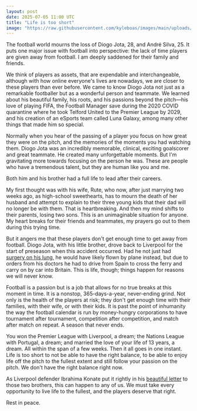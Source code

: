 ```yaml
---
layout: post
date: 2025-07-05 11:00 UTC
title: "Life is too short"
image: "https://raw.githubusercontent.com/kyleboas/images/main/uploads/2025/07/04/Image-04Jul2025_18:29:49.png"
---
```


The football world mourns the loss of Diogo Jota, 28, and André Silva, 25. It puts one major issue with football into perspective: the lack of time players are given away from football. I am deeply saddened for their family and friends.

<!---more--->

We think of players as assets, that are expendable and interchangeable, although with how online everyone's lives are nowadays, we are closer to these players than ever before. We came to know Diogo Jota not just as a remarkable footballer but as a wonderful person and teammate. We learned about his beautiful family, his roots, and his passions beyond the pitch—his love of playing FIFA, the Football Manager save during the 2020 COVID quarantine where he took Telford United to the Premier League by 2029, and his creation of an eSports team called Luna Galaxy, among many other things that made him so special.

Normally when you hear of the passing of a player you focus on how great they were on the pitch, and the memories of the moments you had watching them. Diogo Jota was an incredibly memorable, clinical, exciting goalscorer and great teammate. He created many unforgettable moments. But I'm gravitating more towards focusing on the person he was. These are people who have a tremendous talent, but they are human like you and me. 

Both him and his brother had a full life to lead after their careers. 

My first thought was with his wife, Rute, who now, after just marrying two weeks ago, as high-school sweethearts, has to mourn the death of her husband and attempt to explain to their three young kids that their dad will no longer be with them. That is heartbreaking. And then my mind shifts to their parents, losing two sons. This is an unimaginable situation for anyone. My heart breaks for their friends and teammates, my prayers go out to them during this trying time.

But it angers me that these players don't get enough time to get away from football. Diogo Jota, with his little brother, drove back to Liverpool for the start of preseason when this accident occurred. Had he not just had [surgery on his lung](https://www.goal.com/en-in/news/diogo-jota-brother-andre-drove-spain-ferry-uk-tragic-deaths-car-accident-liverpool-flying-lung-surgery/blt5132c67d78a846c6), he would have likely flown by plane instead, but due to orders from his doctors he had to drive from Spain to cross the ferry and carry on by car into Britain. This is life, though; things happen for reasons we will never know.

Football is a passion but is a job that allows for no true breaks at this moment in time. It is a nonstop, 365-days-a-year, never-ending grind. Not only is the health of the players at risk; they don't get enough time with their families, with their wife, or with their kids. It is past the point of inhumanity the way the football calendar is run by money-hungry corporations to have tournament after tournament, competition after competition, and match after match on repeat. A season that never ends.

You won the Premier League with Liverpool, a dream; the Nations League with Portugal, a dream; and married the love of your life of 13 years, a dream. All within the span of a few weeks. Then it all goes in one instant. Life is too short to not be able to have the right balance, to be able to enjoy life off the pitch to the fullest extent and still follow your passion on the pitch. We don't have the right balance right now.

As Liverpool defender Ibrahima Konate put it rightly in his [beautiful letter](https://www.instagram.com/reel/DLp_8LiodnP/?igsh=MTV2c2Jhemt3OXpubg==) to those two brothers, this can happen to any of us. We must take every opportunity to live life to the fullest, and the players deserve that right.

Rest in peace.